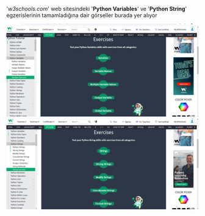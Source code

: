 '_w3schools.com_' web sitesindeki '**Python Variables**' ve '**Python String**' egzerislerinin tamamladığına dair görseller burada yer alıyor 

![Ekran Görüntüsü](Variables.png)
![Ekran Görüntüsü](Strings.png)